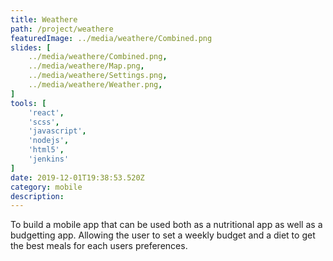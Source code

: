 ```yaml
---
title: Weathere
path: /project/weathere
featuredImage: ../media/weathere/Combined.png
slides: [
    ../media/weathere/Combined.png,
    ../media/weathere/Map.png,
    ../media/weathere/Settings.png,
    ../media/weathere/Weather.png,
]
tools: [
    'react',
    'scss',
    'javascript',
    'nodejs',
    'html5',
    'jenkins'
]
date: 2019-12-01T19:38:53.520Z
category: mobile
description:
---
```


To build a mobile app that can be used both as a nutritional app as well as a budgetting app. Allowing the user to set a weekly budget and a diet to get the best meals for each users preferences.